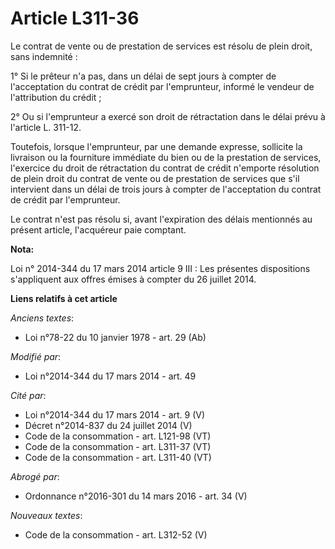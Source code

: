 # Article L311-36

Le contrat de vente ou de prestation de services est résolu de plein droit, sans indemnité :

1° Si le prêteur n'a pas, dans un délai de sept jours à compter de l'acceptation du contrat de crédit par l'emprunteur,
informé le vendeur de l'attribution du crédit ;

2° Ou si l'emprunteur a exercé son droit de rétractation dans le délai prévu à l'article L. 311-12. 

Toutefois, lorsque l'emprunteur, par une demande expresse, sollicite la livraison ou la fourniture immédiate du bien ou de la
prestation de services, l'exercice du droit de rétractation du contrat de crédit n'emporte résolution de plein droit du
contrat de vente ou de prestation de services que s'il intervient dans un délai de trois jours à compter de l'acceptation du
contrat de crédit par l'emprunteur.

Le contrat n'est pas résolu si, avant l'expiration des délais mentionnés au présent article, l'acquéreur paie comptant.

**Nota:**

Loi n° 2014-344 du 17 mars 2014 article 9 III : Les présentes dispositions s'appliquent aux offres émises à compter du 26
juillet 2014.

**Liens relatifs à cet article**

_Anciens textes_:

  - Loi n°78-22 du 10 janvier 1978 - art. 29 (Ab)

_Modifié par_:

  - Loi n°2014-344 du 17 mars 2014 - art. 49

_Cité par_:

  - Loi n°2014-344 du 17 mars 2014 - art. 9 (V)
  - Décret n°2014-837 du 24 juillet 2014 (V)
  - Code de la consommation - art. L121-98 (VT)
  - Code de la consommation - art. L311-37 (VT)
  - Code de la consommation - art. L311-40 (VT)

_Abrogé par_:

  - Ordonnance n°2016-301 du 14 mars 2016 - art. 34 (V)

_Nouveaux textes_:

  - Code de la consommation - art. L312-52 (V)
